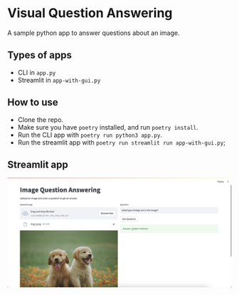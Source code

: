 # Visual Question Answering
A sample python app to answer questions about an image.

## Types of apps
- CLI in `app.py`
- Streamlit in `app-with-gui.py`

## How to use
- Clone the repo.
- Make sure you have `poetry` installed, and run `poetry install`.
- Run the CLI app with `poetry run python3 app.py`.
- Run the streamlit app with `poetry run streamlit run app-with-gui.py`;

## Streamlit app
![Streamlit app ui](./bg.png)